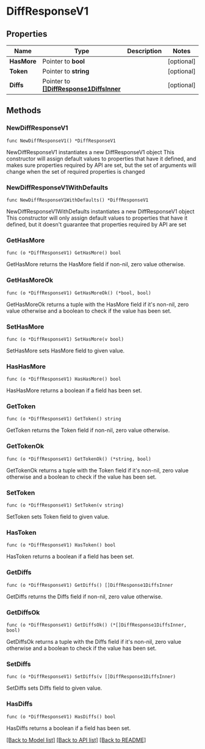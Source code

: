 # DiffResponseV1

## Properties

Name | Type | Description | Notes
------------ | ------------- | ------------- | -------------
**HasMore** | Pointer to **bool** |  | [optional] 
**Token** | Pointer to **string** |  | [optional] 
**Diffs** | Pointer to [**[]DiffResponse1DiffsInner**](DiffResponse1DiffsInner.md) |  | [optional] 

## Methods

### NewDiffResponseV1

`func NewDiffResponseV1() *DiffResponseV1`

NewDiffResponseV1 instantiates a new DiffResponseV1 object
This constructor will assign default values to properties that have it defined,
and makes sure properties required by API are set, but the set of arguments
will change when the set of required properties is changed

### NewDiffResponseV1WithDefaults

`func NewDiffResponseV1WithDefaults() *DiffResponseV1`

NewDiffResponseV1WithDefaults instantiates a new DiffResponseV1 object
This constructor will only assign default values to properties that have it defined,
but it doesn't guarantee that properties required by API are set

### GetHasMore

`func (o *DiffResponseV1) GetHasMore() bool`

GetHasMore returns the HasMore field if non-nil, zero value otherwise.

### GetHasMoreOk

`func (o *DiffResponseV1) GetHasMoreOk() (*bool, bool)`

GetHasMoreOk returns a tuple with the HasMore field if it's non-nil, zero value otherwise
and a boolean to check if the value has been set.

### SetHasMore

`func (o *DiffResponseV1) SetHasMore(v bool)`

SetHasMore sets HasMore field to given value.

### HasHasMore

`func (o *DiffResponseV1) HasHasMore() bool`

HasHasMore returns a boolean if a field has been set.

### GetToken

`func (o *DiffResponseV1) GetToken() string`

GetToken returns the Token field if non-nil, zero value otherwise.

### GetTokenOk

`func (o *DiffResponseV1) GetTokenOk() (*string, bool)`

GetTokenOk returns a tuple with the Token field if it's non-nil, zero value otherwise
and a boolean to check if the value has been set.

### SetToken

`func (o *DiffResponseV1) SetToken(v string)`

SetToken sets Token field to given value.

### HasToken

`func (o *DiffResponseV1) HasToken() bool`

HasToken returns a boolean if a field has been set.

### GetDiffs

`func (o *DiffResponseV1) GetDiffs() []DiffResponse1DiffsInner`

GetDiffs returns the Diffs field if non-nil, zero value otherwise.

### GetDiffsOk

`func (o *DiffResponseV1) GetDiffsOk() (*[]DiffResponse1DiffsInner, bool)`

GetDiffsOk returns a tuple with the Diffs field if it's non-nil, zero value otherwise
and a boolean to check if the value has been set.

### SetDiffs

`func (o *DiffResponseV1) SetDiffs(v []DiffResponse1DiffsInner)`

SetDiffs sets Diffs field to given value.

### HasDiffs

`func (o *DiffResponseV1) HasDiffs() bool`

HasDiffs returns a boolean if a field has been set.


[[Back to Model list]](../README.md#documentation-for-models) [[Back to API list]](../README.md#documentation-for-api-endpoints) [[Back to README]](../README.md)


